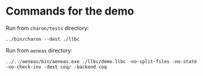 # Commands for the demo
Run from `charon/tests` directory:
```
../bin/charon --dest ./llbc
```

Run from `aeneas` directory:
```
../../aeneas/bin/aeneas.exe ./llbc/demo.llbc -no-split-files -no-state -no-check-inv -dest coq/ -backend coq
```
